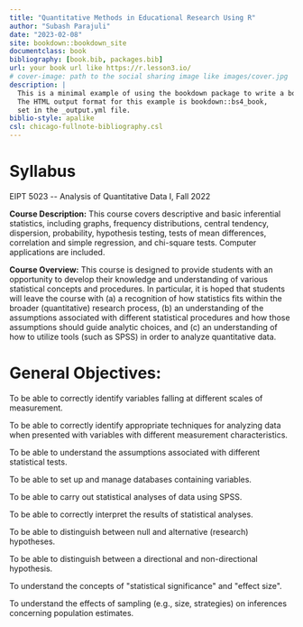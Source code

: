 ```yaml
---
title: "Quantitative Methods in Educational Research Using R"
author: "Subash Parajuli"
date: "2023-02-08"
site: bookdown::bookdown_site
documentclass: book
bibliography: [book.bib, packages.bib]
url: your book url like https://r.lesson3.io/
# cover-image: path to the social sharing image like images/cover.jpg
description: |
  This is a minimal example of using the bookdown package to write a book.
  The HTML output format for this example is bookdown::bs4_book,
  set in the _output.yml file.
biblio-style: apalike
csl: chicago-fullnote-bibliography.csl
---
```


# Syllabus

EIPT 5023 -- Analysis of Quantitative Data I, Fall 2022

**Course Description:** This course covers descriptive and basic inferential statistics, including graphs, frequency distributions, central tendency, dispersion, probability, hypothesis testing, tests of mean differences, correlation and simple regression, and chi-square tests. Computer applications are included.

**Course Overview:** This course is designed to provide students with an opportunity to develop their knowledge and understanding of various statistical concepts and procedures. In particular, it is hoped that students will leave the course with (a) a recognition of how statistics fits within the broader (quantitative) research process, (b) an understanding of the assumptions associated with different statistical procedures and how those assumptions should guide analytic choices, and (c) an understanding of how to utilize tools (such as SPSS) in order to analyze quantitative data.

# **General Objectives:**

To be able to correctly identify variables falling at different scales of measurement.

To be able to correctly identify appropriate techniques for analyzing data when presented with variables with different measurement characteristics.

To be able to understand the assumptions associated with different statistical tests.

To be able to set up and manage databases containing variables.

To be able to carry out statistical analyses of data using SPSS.

To be able to correctly interpret the results of statistical analyses.

To be able to distinguish between null and alternative (research) hypotheses.

To be able to distinguish between a directional and non-directional hypothesis.

To understand the concepts of \"statistical significance\" and \"effect size\".

To understand the effects of sampling (e.g., size, strategies) on inferences concerning population estimates.

